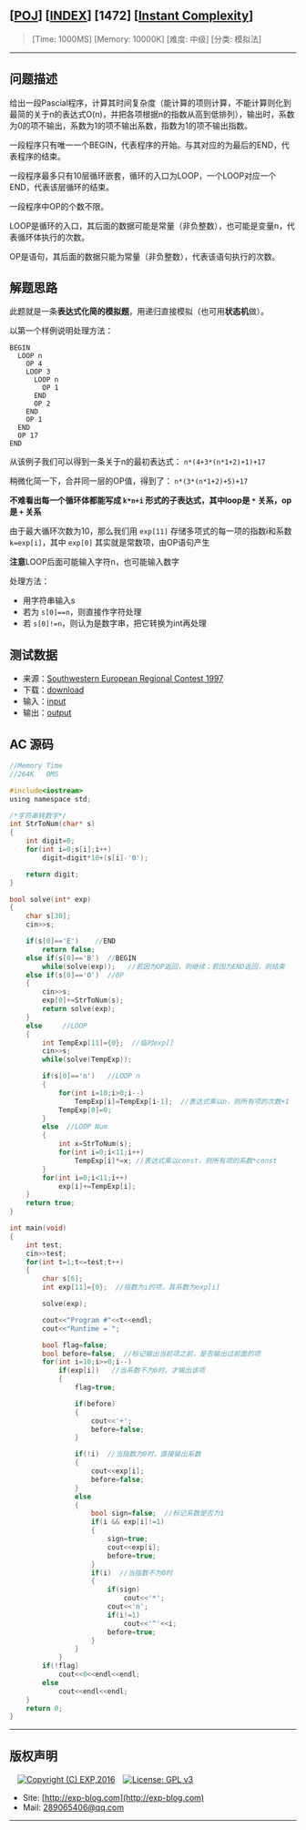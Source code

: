 ## [[POJ](http://poj.org/)] [[INDEX](https://github.com/lyy289065406/POJ-Solving-Reports)] [1472] [[Instant Complexity](http://poj.org/problem?id=1472)]

> [Time: 1000MS] [Memory: 10000K] [难度: 中级] [分类: 模拟法]

------

## 问题描述

给出一段Pascial程序，计算其时间复杂度（能计算的项则计算，不能计算则化到最简的关于n的表达式O(n)，并把各项根据n的指数从高到低排列），输出时，系数为0的项不输出，系数为1的项不输出系数，指数为1的项不输出指数。

一段程序只有唯一一个BEGIN，代表程序的开始。与其对应的为最后的END，代表程序的结束。

一段程序最多只有10层循环嵌套，循环的入口为LOOP，一个LOOP对应一个END，代表该层循环的结束。

一段程序中OP的个数不限。

LOOP是循环的入口，其后面的数据可能是常量（非负整数），也可能是变量n，代表循环体执行的次数。

OP是语句，其后面的数据只能为常量（非负整数），代表该语句执行的次数。


## 解题思路

此题就是一条**表达式化简的模拟题**，用递归直接模拟（也可用**状态机**做）。

以第一个样例说明处理方法：

```delphi
BEGIN
  LOOP n
    OP 4
    LOOP 3
      LOOP n
        OP 1
      END
      OP 2
    END
    OP 1
  END
  OP 17
END
```

从该例子我们可以得到一条关于n的最初表达式： `n*(4+3*(n*1+2)+1)+17`

稍微化简一下，合并同一层的OP值，得到了： `n*(3*(n*1+2)+5)+17`

**不难看出每一个循环体都能写成 `k*n+i` 形式的子表达式，其中loop是 `*` 关系，op是 `+` 关系**


由于最大循环次数为10，那么我们用 `exp[11]` 存储多项式的每一项的指数i和系数 `k=exp[i]`，其中 `exp[0]` 其实就是常数项，由OP语句产生

**注意**LOOP后面可能输入字符n，也可能输入数字

处理方法：

- 用字符串输入s
- 若为 `s[0]==n`，则直接作字符处理
- 若 `s[0]!=n`，则认为是数字串，把它转换为int再处理


## 测试数据

- 来源：[Southwestern European Regional Contest 1997](http://www.informatik.uni-ulm.de/acm/Regionals/1997/)
- 下载：[download](/testdata.zip)
- 输入：[input](/testdata/input.dat)
- 输出：[output](/testdata/output.dat)


## AC 源码


```c
//Memory Time 
//264K   0MS 

#include<iostream>
using namespace std;

/*字符串转数字*/
int StrToNum(char* s)
{
	int digit=0;
	for(int i=0;s[i];i++)
		digit=digit*10+(s[i]-'0');

	return digit;
}

bool solve(int* exp)
{
	char s[30];
	cin>>s;

	if(s[0]=='E')    //END
		return false;
	else if(s[0]=='B')  //BEGIN
		while(solve(exp));   //若因为OP返回，则继续；若因为END返回，则结束
	else if(s[0]=='O')  //0P
	{
		cin>>s;
		exp[0]+=StrToNum(s);
		return solve(exp);
	}
	else     //LOOP
	{
		int TempExp[11]={0};  //临时exp[]
		cin>>s;
		while(solve(TempExp));

		if(s[0]=='n')   //LOOP n
		{
			for(int i=10;i>0;i--)
				TempExp[i]=TempExp[i-1];  //表达式乘以n，则所有项的次数+1
			TempExp[0]=0;
		}
		else  //LOOP Num
		{
			int x=StrToNum(s);
			for(int i=0;i<11;i++)
				TempExp[i]*=x; //表达式乘以const，则所有项的系数*const
		}
		for(int i=0;i<11;i++)
			exp[i]+=TempExp[i];
	}
	return true;
}

int main(void)
{
	int test;
	cin>>test;
	for(int t=1;t<=test;t++)
	{
		char s[6];
		int exp[11]={0};  //指数为i的项，其系数为exp[i]

		solve(exp);

		cout<<"Program #"<<t<<endl;
		cout<<"Runtime = ";

		bool flag=false;
		bool before=false;  //标记输出当前项之前，是否输出过前面的项
		for(int i=10;i>=0;i--)
			if(exp[i])   //当系数不为0时，才输出该项
			{
				flag=true;

				if(before)
				{
					cout<<'+';
					before=false;
				}

				if(!i)  //当指数为0时，直接输出系数
				{
					cout<<exp[i];
					before=false;
				}
				else
				{
					bool sign=false;  //标记系数是否为1
					if(i && exp[i]!=1)
					{
						sign=true;
						cout<<exp[i];
						before=true;
					}
					if(i)  //当指数不为0时
					{
						if(sign)
							cout<<'*';
						cout<<'n';
						if(i!=1)
							cout<<'^'<<i;
						before=true;
					}
				}
			}
		if(!flag)
			cout<<0<<endl<<endl;
		else
			cout<<endl<<endl;
	}
	return 0;
}
```

------

## 版权声明

　[![Copyright (C) EXP,2016](https://img.shields.io/badge/Copyright%20(C)-EXP%202016-blue.svg)](http://exp-blog.com)　[![License: GPL v3](https://img.shields.io/badge/License-GPL%20v3-blue.svg)](https://www.gnu.org/licenses/gpl-3.0)
  

- Site: [http://exp-blog.com](http://exp-blog.com) 
- Mail: <a href="mailto:289065406@qq.com?subject=[EXP's Github]%20Your%20Question%20（请写下您的疑问）&amp;body=What%20can%20I%20help%20you?%20（需要我提供什么帮助吗？）">289065406@qq.com</a>


------
